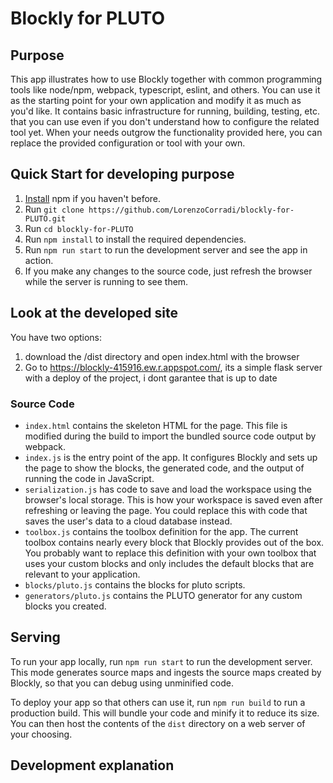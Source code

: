 # Blockly for PLUTO

## Purpose

This app illustrates how to use Blockly together with common programming tools like node/npm, webpack, typescript, eslint, and others. You can use it as the starting point for your own application and modify it as much as you'd like. It contains basic infrastructure for running, building, testing, etc. that you can use even if you don't understand how to configure the related tool yet. When your needs outgrow the functionality provided here, you can replace the provided configuration or tool with your own.

## Quick Start for developing purpose

1. [Install](https://docs.npmjs.com/downloading-and-installing-node-js-and-npm) npm if you haven't before.
2. Run `git clone https://github.com/LorenzoCorradi/blockly-for-PLUTO.git`
3. Run `cd blockly-for-PLUTO`
4. Run `npm install` to install the required dependencies.
5. Run `npm run start` to run the development server and see the app in action.
6. If you make any changes to the source code, just refresh the browser while the server is running to see them.

## Look at the developed site
You have two options:
1. download the /dist directory and open index.html with the browser
2. Go to https://blockly-415916.ew.r.appspot.com/, its a simple flask server with a deploy of the project, i dont garantee that is up to date


### Source Code
- `index.html` contains the skeleton HTML for the page. This file is modified during the build to import the bundled source code output by webpack.
- `index.js` is the entry point of the app. It configures Blockly and sets up the page to show the blocks, the generated code, and the output of running the code in JavaScript.
- `serialization.js` has code to save and load the workspace using the browser's local storage. This is how your workspace is saved even after refreshing or leaving the page. You could replace this with code that saves the user's data to a cloud database instead.
- `toolbox.js` contains the toolbox definition for the app. The current toolbox contains nearly every block that Blockly provides out of the box. You probably want to replace this definition with your own toolbox that uses your custom blocks and only includes the default blocks that are relevant to your application.
- `blocks/pluto.js` contains the blocks for pluto scripts. 
- `generators/pluto.js` contains the PLUTO generator for  any custom blocks you created.

## Serving

To run your app locally, run `npm run start` to run the development server. This mode generates source maps and ingests the source maps created by Blockly, so that you can debug using unminified code.

To deploy your app so that others can use it, run `npm run build` to run a production build. This will bundle your code and minify it to reduce its size. You can then host the contents of the `dist` directory on a web server of your choosing.

## Development explanation

